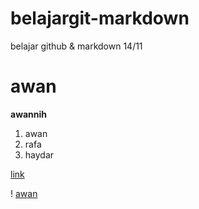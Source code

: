 # belajargit-markdown
belajar github &amp; markdown 14/11

# awan
**awannih**

1. awan
2. rafa
3. haydar

[link](github.com)

! [awan](https://image.gambarpng.id/pngs/gambar-transparent-blue-cartoon-cloud-flat-design-set-collection-thumbnail_38677.png)
